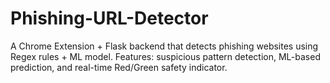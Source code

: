 # Phishing-URL-Detector
A Chrome Extension + Flask backend that detects phishing websites using Regex rules + ML model. Features: suspicious pattern detection, ML-based prediction, and real-time Red/Green safety indicator.
